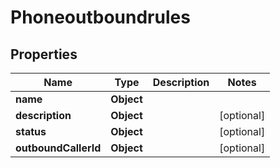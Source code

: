 

# Phoneoutboundrules


## Properties

| Name | Type | Description | Notes |
|------------ | ------------- | ------------- | -------------|
|**name** | **Object** |  |  |
|**description** | **Object** |  |  [optional] |
|**status** | **Object** |  |  [optional] |
|**outboundCallerId** | **Object** |  |  [optional] |



